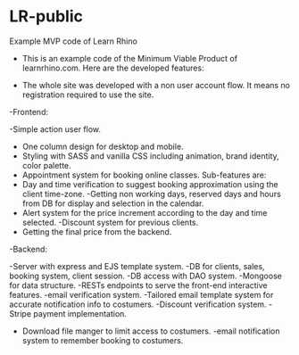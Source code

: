 # LR-public
Example MVP code of Learn Rhino

- This is an example code of the Minimum Viable Product of learnrhino.com. Here are the developed features:

- The whole site was developed with a non user account flow. It means no registration required to use the site.

-Frontend:

-Simple action user flow.
- One column design for desktop and mobile.
- Styling with SASS and vanilla CSS including animation, brand identity, color palette.
- Appointment system for booking online classes.
Sub-features are:
- Day and time verification to suggest booking approximation using the client time-zone.
-Getting non working days, reserved days and hours from DB for display and selection in the calendar.
- Alert system for the price increment according to the day and time selected.
-Discount system for previous clients.
- Getting the final price from the backend.

-Backend:

-Server with express and EJS template system.
-DB for clients, sales, booking system, client session.
-DB access with DAO system.
-Mongoose for data structure.
-RESTs endpoints to serve the front-end interactive features.
-email verification system.
-Tailored email template system for accurate notification info to costumers.
-Discount verification system.
-Stripe payment implementation.
- Download file manger to limit access to costumers.
-email notification system to remember booking to costumers.
